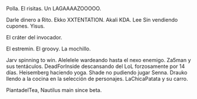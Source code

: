 Polla.
El risitas.
Un LAGAAAAZOOOOO.

Darle dinero a Rito.
Ekko XXTENTATION.
Akali KDA.
Lee Sin vendiendo cupones.
Yisus.

El cráter del invocador.

El estremin.
El groovy.
La mochillo.

Jarv spinning to win.
Alelelele wardeando hasta el nexo enemigo.
Za5man y sus tentáculos.
DeadForInside descansando del LoL forzosamente por 14 días.
Heisemberg haciendo yoga.
Shade no pudiendo jugar Senna.
Drauko llendo a la cocina en la selección de personajes.
LaChicaPatata y su carro.

PiantadelTea, Nautilus main since beta.
